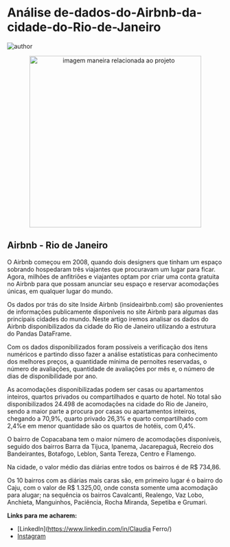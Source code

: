 # Análise de-dados-do-Airbnb-da-cidade-do-Rio-de-Janeiro
![author](https://img.shields.io/badge/author-ClaudiaFerro-red.svg) 

<p align="center">
  <img src="https://t4.ftcdn.net/jpg/00/78/60/05/240_F_78600516_hvQH3vgK91Srs9uZg64zUXe1jOiwE2Dl.jpg" alt="imagem maneira relacionada ao projeto"height=400px >
</p>

## Airbnb - Rio de Janeiro

O Airbnb começou em 2008, quando dois designers que tinham um espaço sobrando hospedaram três viajantes que procuravam um lugar para ficar. Agora, milhões de anfitriões e viajantes optam por criar uma conta gratuita no Airbnb para que possam anunciar seu espaço e reservar acomodações únicas, em qualquer lugar do mundo.

Os dados por trás do site Inside Airbnb (insideairbnb.com) são provenientes de informações publicamente disponíveis no site Airbnb para algumas das principais cidades do mundo.
Neste artigo iremos analisar os dados do Airbnb disponibilizados da cidade do Rio de Janeiro utilizando a estrutura do Pandas DataFrame. 

Com os dados disponibilizados foram possíveis a verificação dos itens numéricos e partindo disso fazer a análise estatísticas para conhecimento dos melhores preços, a quantidade mínima de pernoites reservadas, o número de avaliações, quantidade de avaliações por mês e, o número de dias de disponibilidade por ano.

As acomodações disponibilizadas podem ser casas ou apartamentos inteiros, quartos privados ou compartilhados e quarto de hotel. No total são disponibilizados 24.498 de acomodações na cidade do Rio de Janeiro, sendo a maior parte a procura por casas ou apartamentos inteiros, chegando a 70,9%, quarto privado 26,3% e quarto compartilhado com 2,4%e em menor quantidade são os quartos de hotéis, com 0,4%. 

O bairro de Copacabana tem o maior número de acomodações disponíveis, seguido dos bairros Barra da Tijuca, Ipanema, Jacarepaguá, Recreio dos Bandeirantes, Botafogo, Leblon, Santa Tereza, Centro e Flamengo. 

Na cidade, o valor médio das diárias entre todos os bairros é de R$ 734,86. 

Os 10 bairros com as diárias mais caras são, em primeiro lugar é o bairro do Caju, com o valor de R$ 1.325,00, onde consta somente uma acomodação para alugar; na sequência os bairros Cavalcanti, Realengo, Vaz Lobo, Anchieta, Manguinhos, Paciência, Rocha Miranda, Sepetiba e Grumari. 

**Links para me acharem:**

* [LinkedIn](https://www.linkedin.com/in/Claudia Ferro/)
* [Instagram](https://www.linkedin.com/in/claudia_ferro1/) 

